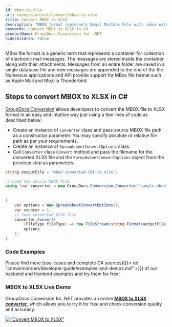 ```yaml
---
id: mbox-to-xlsx
url: conversion/net/convert/mbox-to-xlsx
title: Convert MBOX to XLSX
description: "MBOX format represents Email Mailbox File with .mbox extension. Learn how to convert MBOX to XLSX file programmatically in C# language using GroupDocs.Conversion for .NET library."
keywords: Convert MBOX to XLSX in C#
productName: GroupDocs.Conversion for .NET
hideChildren: False
---
```


MBox file format is a generic term that represents a container for collection of electronic mail messages. The messages are stored inside the container along with their attachments. Messages from an entire folder are saved in a single database file and new messages are appended to the end of the file. Numerous applications and API provide support for MBox file format such as Apple Mail and Mozilla Thunderbird.

## Steps to convert MBOX to XLSX in C#

[GroupDocs.Conversion](https://products.groupdocs.com/conversion/net) allows developers to convert the MBOX file to XLSX format in an easy and intuitive way just using a few lines of code as described below:

* Create an instance of `Converter` class and pass source MBOX file path as a constructor parameter. You may specify absolute or relative file path as per your requirements. 
* Create an instance of `SpreadsheetConvertOptions` class.
* Call `Converter` class `Convert` method and pass the filename for the converted XLSX file and the `SpreadsheetConvertOptions` object from the previous step as parameters.

```csharp
string outputFile = "mbox-converted-{0}-to.xlsx";

// Load the source MBOX file
using (var converter = new GroupDocs.Conversion.Converter("sample.mbox", fileType => fileType == EmailFileType.Mbox
                                                                                                            ? new MboxLoadOptions()
                                                                                                            : null))
{
    var options = new SpreadsheetConvertOptions();
	var counter = 1;
    // Save converted XLSX file
    converter.Convert(
		(FileType fileType) => new FileStream(string.Format(outputFile, counter++), FileMode.Create),
        options
    );            
}
```

### Code Examples

Please find more [use-cases and complete C# sources]({{< ref "conversion/net/developer-guide/examples-and-demos.md" >}}) of our backend and frontend examples and try them for free!

### MBOX to XLSX Live Demo

GroupDocs.Conversion for .NET provides an online [**MBOX to XLSX converter**](https://products.groupdocs.app/conversion/mbox-to-xlsx), which allows you to try it for free and check conversion quality and accuracy.

[!["Convert MBOX to XLSX"](conversion/net/images/convert-to-xlsx/convert-mbox-to-xlsx.png)](https://products.groupdocs.app/conversion/mbox-to-xlsx)